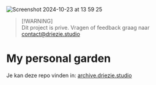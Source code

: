 ![Screenshot 2024-10-23 at 13 59 25](https://github.com/user-attachments/assets/b99058c6-9f20-4d73-99d2-88eae048aeb6)

> [!WARNING]\
> Dit project is prive. Vragen of feedback graag naar [contact@driezie.studio](mailto:contact@driezie.studio)

<h1>My personal garden</h1>


Je kan deze repo vinden in: [archive.driezie.studio](https://archive.driezie.studio)
